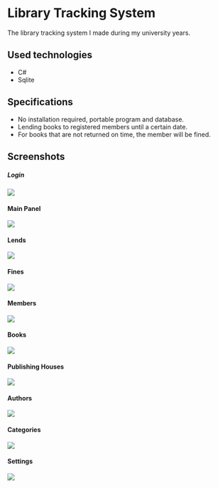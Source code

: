 # Library Tracking System

The library tracking system I made during my university years.

## Used technologies
- C#
- Sqlite

## Specifications
- No installation required, portable program and database.
- Lending books to registered members until a certain date.
- For books that are not returned on time, the member will be fined.

## Screenshots

##### Login
![](screenshots/login.png)

#### Main Panel
![](screenshots/main_panel.png)

#### Lends
![](screenshots/lends.png)

#### Fines
![](screenshots/fines.png)

#### Members
![](screenshots/members.png)

#### Books
![](screenshots/books.png)

#### Publishing Houses
![](screenshots/publishing_houses.png)

#### Authors
![](screenshots/authors.png)

#### Categories
![](screenshots/categories.png)

#### Settings
![](screenshots/settings.png)